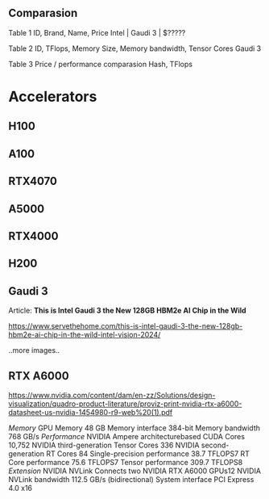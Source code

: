 ## Comparasion

Table 1 ID, Brand, Name, Price
Intel | Gaudi 3 | $?????

Table 2 ID, TFlops, Memory Size, Memory bandwidth, Tensor Cores
Gaudi 3

Table 3 Price / performance comparasion
Hash, TFlops

# Accelerators

## H100

## A100

## RTX4070

## A5000

## RTX4000

## H200

## Gaudi 3

Article: **This is Intel Gaudi 3 the New 128GB HBM2e AI Chip in the Wild**

https://www.servethehome.com/this-is-intel-gaudi-3-the-new-128gb-hbm2e-ai-chip-in-the-wild-intel-vision-2024/

<image1 high-level architecture>
..more images..
<image2 comparasion to H100>
<image2 cluster>

## RTX A6000

https://www.nvidia.com/content/dam/en-zz/Solutions/design-visualization/quadro-product-literature/proviz-print-nvidia-rtx-a6000-datasheet-us-nvidia-1454980-r9-web%20(1).pdf

*Memory*
GPU Memory 48 GB
Memory interface 384-bit
Memory bandwidth 768 GB/s
*Performance*
NVIDIA Ampere architecturebased CUDA Cores 10,752
NVIDIA third-generation Tensor Cores 336
NVIDIA second-generation RT Cores 84
Single-precision performance 38.7 TFLOPS7
RT Core performance 75.6 TFLOPS7
Tensor performance 309.7 TFLOPS8
*Extension*
NVIDIA NVLink Connects two NVIDIA RTX A6000 GPUs12
NVIDIA NVLink bandwidth 112.5 GB/s (bidirectional)
System interface PCI Express 4.0 x16

